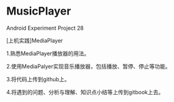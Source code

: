 # MusicPlayer
Android Experiment Project 28

[上机实践]MediaPlayer

1.熟悉MediaPlayer播放器的用法。

2.使用MediaPalyer实现音乐播放器，包括播放、暂停、停止等功能。

3.将代码上传到github上。

4.将遇到的问题、分析与理解、知识点小结等上传到gitbook上去。
